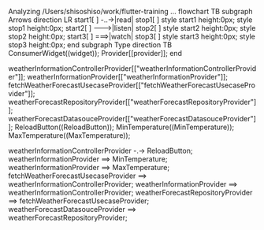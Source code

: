 Analyzing /Users/shisoshiso/work/flutter-training ...
flowchart TB
  subgraph Arrows
    direction LR
    start1[ ] -..->|read| stop1[ ]
    style start1 height:0px;
    style stop1 height:0px;
    start2[ ] --->|listen| stop2[ ]
    style start2 height:0px;
    style stop2 height:0px;
    start3[ ] ===>|watch| stop3[ ]
    style start3 height:0px;
    style stop3 height:0px;
  end
  subgraph Type
    direction TB
    ConsumerWidget((widget));
    Provider[[provider]];
  end

  weatherInformationControllerProvider[["weatherInformationControllerProvider"]];
  weatherInformationProvider[["weatherInformationProvider"]];
  fetchWeatherForecastUsecaseProvider[["fetchWeatherForecastUsecaseProvider"]];
  weatherForecastRepositoryProvider[["weatherForecastRepositoryProvider"]];
  weatherForecastDatasouceProvider[["weatherForecastDatasouceProvider"]];
  ReloadButton((ReloadButton));
  MinTemperature((MinTemperature));
  MaxTemperature((MaxTemperature));

  weatherInformationControllerProvider -.-> ReloadButton;
  weatherInformationProvider ==> MinTemperature;
  weatherInformationProvider ==> MaxTemperature;
  fetchWeatherForecastUsecaseProvider ==> weatherInformationControllerProvider;
  weatherInformationProvider ==> weatherInformationControllerProvider;
  weatherForecastRepositoryProvider ==> fetchWeatherForecastUsecaseProvider;
  weatherForecastDatasouceProvider ==> weatherForecastRepositoryProvider;
